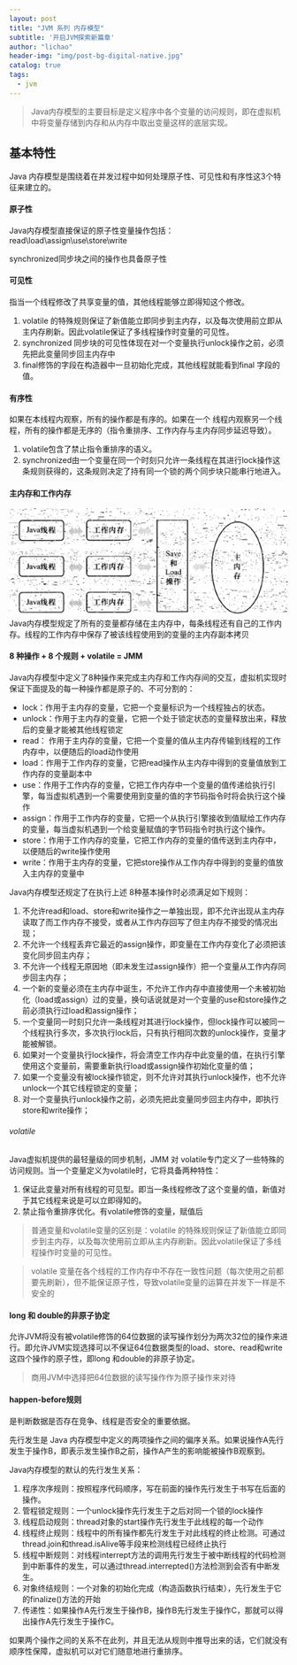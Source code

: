 ```yaml
---
layout: post
title: "JVM 系列 内存模型"
subtitle: '开启JVM探索新篇章'
author: "lichao"
header-img: "img/post-bg-digital-native.jpg"
catalog: true
tags:
  - jvm
---
```


> Java内存模型的主要目标是定义程序中各个变量的访问规则，即在虚拟机中将变量存储到内存和从内存中取出变量这样的底层实现。


## 基本特性
Java 内存模型是围绕着在并发过程中如何处理原子性、可见性和有序性这3个特征来建立的。
#### 原子性
Java内存模型直接保证的原子性变量操作包括：read\load\assign\use\store\write

synchronized同步块之间的操作也具备原子性
#### 可见性
指当一个线程修改了共享变量的值，其他线程能够立即得知这个修改。
1. volatile 的特殊规则保证了新值能立即同步到主内存，以及每次使用前立即从主内存刷新。因此volatile保证了多线程操作时变量的可见性。
2. synchronized 同步块的可见性体现在对一个变量执行unlock操作之前，必须先把此变量同步回主内存中
3. final修饰的字段在构造器中一旦初始化完成，其他线程就能看到final 字段的值。
#### 有序性
如果在本线程内观察，所有的操作都是有序的。如果在一个 线程内观察另一个线程，所有的操作都是无序的（指令重排序、工作内存与主内存同步延迟导致）。
1. volatile包含了禁止指令重排序的语义。
2. synchronized由一个变量在同一个时刻只允许一条线程在其进行lock操作这条规则获得的，这条规则决定了持有同一个锁的两个同步块只能串行地进入。


#### 主内存和工作内存
![jvm](/img/jvm/jvm5.png)
Java内存模型规定了所有的变量都存储在主内存中，每条线程还有自己的工作内存。线程的工作内存中保存了被该线程使用到的变量的主内存副本拷贝
#### 8 种操作 + 8 个规则 + volatile = JMM
Java内存模型中定义了8种操作来完成主内存和工作内存间的交互，虚拟机实现时保证下面提及的每一种操作都是原子的、不可分割的：
* lock：作用于主内存的变量，它把一个变量标识为一个线程独占的状态。
* unlock：作用于主内存的变量，它把一个处于锁定状态的变量释放出来，释放后的变量才能被其他线程锁定
* read： 作用于主内存的变量，它把一个变量的值从主内存传输到线程的工作内存中，以便随后的load动作使用
* load：作用于工作内存的变量，它把read操作从主内存中得到的变量值放到工作内存的变量副本中
* use：作用于工作内存的变量，它把工作内存中一个变量的值传递给执行引擎，每当虚拟机遇到一个需要使用到变量的值的字节码指令时将会执行这个操作
* assign：作用于工作内存的变量，它把一个从执行引擎接收到值赋给工作内存的变量，每当虚拟机遇到一个给变量赋值的字节码指令时执行这个操作。
* store：作用于工作内存的变量，它把工作内存的变量的值传送到主内存中，以便随后的write操作使用
* write：作用于主内存的变量，它把store操作从工作内存中得到的变量的值放入主内存的变量中


Java内存模型还规定了在执行上述 8种基本操作时必须满足如下规则：
1. 不允许read和load、store和write操作之一单独出现，即不允许出现从主内存读取了而工作内存不接受，或者从工作内存回写了但主内存不接受的情况出现；
2. 不允许一个线程丢弃它最近的assign操作，即变量在工作内存变化了必须把该变化同步回主内存；
3. 不允许一个线程无原因地（即未发生过assign操作）把一个变量从工作内存同步回主内存；
4. 一个新的变量必须在主内存中诞生，不允许工作内存中直接使用一个未被初始化（load或assign）过的变量，换句话说就是对一个变量的use和store操作之前必须执行过load和assign操作；
5. 一个变量同一时刻只允许一条线程对其进行lock操作，但lock操作可以被同一个线程执行多次，多次执行lock后，只有执行相同次数的unlock操作，变量才能被解锁。
6. 如果对一个变量执行lock操作，将会清空工作内存中此变量的值，在执行引擎使用这个变量前，需要重新执行load或assign操作初始化变量的值；
7. 如果一个变量没有被lock操作锁定，则不允许对其执行unlock操作，也不允许unlock一个其它线程锁定的变量；
8. 对一个变量执行unlock操作之前，必须先把此变量同步回主内存中，即执行store和write操作；

###### volatile
Java虚拟机提供的最轻量级的同步机制，JMM 对 volatile专门定义了一些特殊的访问规则。当一个变量定义为volatile时，它将具备两种特性：
1. 保证此变量对所有线程的可见型。即当一条线程修改了这个变量的值，新值对于其它线程来说是可以立即得知的。
2. 禁止指令重排序优化。有volatile修饰的变量，赋值后

> 普通变量和volatile变量的区别是：volatile 的特殊规则保证了新值能立即同步到主内存，以及每次使用前立即从主内存刷新。因此volatile保证了多线程操作时变量的可见性。

> volatile 变量在各个线程的工作内存中不存在一致性问题（每次使用之前都要先刷新），但不能保证原子性，导致volatile变量的运算在并发下一样是不安全的

#### long 和 double的非原子协定
允许JVM将没有被volatile修饰的64位数据的读写操作划分为两次32位的操作来进行。即允许JVM实现选择可以不保证64位数据类型的load、store、read和write这四个操作的原子性，即long 和double的非原子协定。

> 商用JVM中选择把64位数据的读写操作作为原子操作来对待

#### happen-before规则
是判断数据是否存在竞争、线程是否安全的重要依据。

先行发生是 Java 内存模型中定义的两项操作之间的偏序关系。如果说操作A先行发生于操作B，即表示发生操作B之前，操作A产生的影响能被操作B观察到。

Java内存模型的默认的先行发生关系：
1. 程序次序规则：按照程序代码顺序，写在前面的操作先行发生于书写在后面的操作。
2. 管程锁定规则：一个unlock操作先行发生于之后对同一个锁的lock操作
3. 线程启动规则：thread对象的start操作先行发生于此线程的每一个动作
4. 线程终止规则：线程中的所有操作都先行发生于对此线程的终止检测。可通过thread.join和thread.isAlive等手段来检测线程已经终止执行
5. 线程中断规则：对线程interrept方法的调用先行发生于被中断线程的代码检测到中断事件的发生，可以通过thread.interrepted()方法检测到会否有中断发生。
6. 对象终结规则：一个对象的初始化完成（构造函数执行结束），先行发生于它的finalize()方法的开始
7. 传递性：如果操作A先行发生于操作B，操作B先行发生于操作C，那就可以得出操作A先行发生于操作C。

如果两个操作之间的关系不在此列，并且无法从规则中推导出来的话，它们就没有顺序性保障，虚拟机可以对它们随意地进行重排序。

